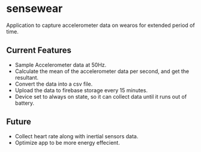 # sensewear

Application to capture accelerometer data on wearos for extended period of time.

## Current Features

- Sample Accelerometer data at 50Hz.
- Calculate the mean of the accelerometer data per second, and get the resultant.
- Convert the data into a csv file.
- Upload the data to firebase storage every 15 minutes.
- Device set to always on state, so it can collect data until it runs out of battery.

## Future

- Collect heart rate along with inertial sensors data.
- Optimize app to be more energy effecient.